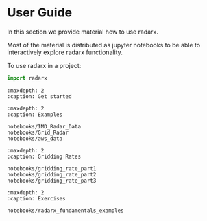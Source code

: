 # User Guide

In this section we provide material how to use radarx.

Most of the material is distributed as jupyter notebooks to be able to interactively explore radarx functionality.

To use radarx in a project:

```python
import radarx
```

```{toctree}
:maxdepth: 2
:caption: Get started
```

```{toctree}
:maxdepth: 2
:caption: Examples

notebooks/IMD_Radar_Data
notebooks/Grid_Radar
notebooks/aws_data
```

```{toctree}
:maxdepth: 2
:caption: Gridding Rates

notebooks/gridding_rate_part1
notebooks/gridding_rate_part2
notebooks/gridding_rate_part3
```

```{toctree}
:maxdepth: 2
:caption: Exercises

notebooks/radarx_fundamentals_examples
```
